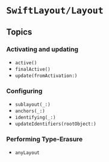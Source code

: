 # ``SwiftLayout/Layout``

## Topics

### Activating and updating

- ``active()``
- ``finalActive()``
- ``update(fromActivation:)``

### Configuring

- ``sublayout(_:)``
- ``anchors(_:)``
- ``identifying(_:)``
- ``updateIdentifiers(rootObject:)``

### Performing Type-Erasure

- ``anyLayout``
